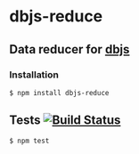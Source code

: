 # dbjs-reduce
## Data reducer for [dbjs](https://github.com/medikoo/dbjs)

### Installation

	$ npm install dbjs-reduce

## Tests [![Build Status](https://travis-ci.org/medikoo/dbjs-reduce.svg)](https://travis-ci.org/medikoo/dbjs-reduce)

	$ npm test
